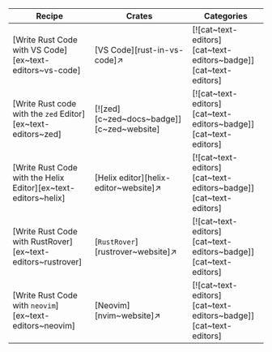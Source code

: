 | Recipe | Crates | Categories |
|--------|--------|------------|
| [Write Rust Code with VS Code][ex~text-editors~vs-code] | [VS Code][rust-in-vs-code]↗ | [![cat~text-editors][cat~text-editors~badge]][cat~text-editors] |
| [Write Rust code with the `zed` Editor][ex~text-editors~zed] | [![zed][c~zed~docs~badge]][c~zed~website] | [![cat~text-editors][cat~text-editors~badge]][cat~text-editors] |
| [Write Rust Code with the Helix Editor][ex~text-editors~helix] | [Helix editor][helix-editor~website]↗ | [![cat~text-editors][cat~text-editors~badge]][cat~text-editors] |
| [Write Rust Code with RustRover][ex~text-editors~rustrover] | [`RustRover`][rustrover~website]↗ | [![cat~text-editors][cat~text-editors~badge]][cat~text-editors] |
| [Write Rust Code with `neovim`][ex~text-editors~neovim] | [Neovim][nvim~website]↗ | [![cat~text-editors][cat~text-editors~badge]][cat~text-editors] |
